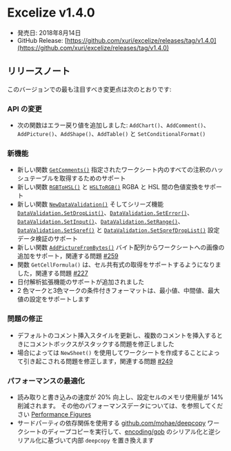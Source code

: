 # Excelize v1.4.0

* 発売日: 2018年8月14日
* GitHub Release: [https://github.com/xuri/excelize/releases/tag/v1.4.0](https://github.com/xuri/excelize/releases/tag/v1.4.0)

## リリースノート

このバージョンでの最も注目すべき変更点は次のとおりです:

### API の変更

* 次の関数はエラー戻り値を追加しました: `AddChart()`、`AddComment()`、`AddPicture()`、`AddShape()`、`AddTable()` と `SetConditionalFormat()`

### 新機能

* 新しい関数 [`GetComments()`](https://pkg.go.dev/github.com/360EntSecGroup-Skylar/excelize@v1.4.0#File.GetComments) 指定されたワークシート内のすべての注釈のハッシュテーブルを取得するためのサポート
* 新しい関数 [`RGBToHSL()`](https://pkg.go.dev/github.com/360EntSecGroup-Skylar/excelize@v1.4.0#RGBToHSL) と [`HSLToRGB()`](https://pkg.go.dev/github.com/360EntSecGroup-Skylar/excelize@v1.4.0#HSLToRGB) RGBA と HSL 間の色値変換をサポート
* 新しい関数 [`NewDataValidation()`](https://pkg.go.dev/github.com/360EntSecGroup-Skylar/excelize@v1.4.0#NewDataValidation) そしてシリーズ機能 [`DataValidation.SetDropList()`](https://pkg.go.dev/github.com/360EntSecGroup-Skylar/excelize@v1.4.0#DataValidation.SetDropList)、[`DataValidation.SetError()`](https://pkg.go.dev/github.com/360EntSecGroup-Skylar/excelize@v1.4.0#DataValidation.SetError)、[`DataValidation.SetInput()`](https://pkg.go.dev/github.com/360EntSecGroup-Skylar/excelize@v1.4.0#DataValidation.SetInput)、[`DataValidation.SetRange()`](https://pkg.go.dev/github.com/360EntSecGroup-Skylar/excelize@v1.4.0#DataValidation.SetRange)、[`DataValidation.SetSqref()`](https://pkg.go.dev/github.com/360EntSecGroup-Skylar/excelize@v1.4.0#DataValidation.SetSqref) と [`DataValidation.SetSqrefDropList()`](https://pkg.go.dev/github.com/360EntSecGroup-Skylar/excelize@v1.4.0#DataValidation.SetSqrefDropList) 設定データ検証のサポート
* 新しい関数 [`AddPictureFromBytes()`](https://pkg.go.dev/github.com/360EntSecGroup-Skylar/excelize@v1.4.0#File.AddPictureFromBytes) バイト配列からワークシートへの画像の追加をサポート，関連する問題 [#259](https://github.com/xuri/excelize/issues/259)
* 関数 `GetCellFormula()` は、セル共有式の取得をサポートするようになりました，関連する問題 [#227](https://github.com/xuri/excelize/issues/227)
* 日付解析拡張機能のサポートが追加されました
* 2 色マークと3色マークの条件付きフォーマットは、最小値、中間値、最大値の設定をサポートします

### 問題の修正

* デフォルトのコメント挿入スタイルを更新し、複数のコメントを挿入するときにコメントボックスがスタックする問題を修正しました
* 場合によっては `NewSheet()` を使用してワークシートを作成することによって引き起こされる問題を修正します，関連する問題 [#249](https://github.com/xuri/excelize/issues/249)

### パフォーマンスの最適化

* 読み取りと書き込みの速度が 20% 向上し、設定セルのメモリ使用量が 14% 削減されます。 その他のパフォーマンスデータについては、を参照してください [Performance Figures](https://github.com/xuri/excelize/wiki#performance-figures)
* サードパーティの依存関係を使用する [github.com/mohae/deepcopy](github.com/mohae/deepcopy) ワークシートのディープコピーを実行して、[encoding/gob](https://blog.golang.org/gobs-of-data) のシリアル化と逆シリアル化に基づいて内部 `deepcopy` を置き換えます
